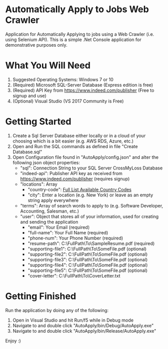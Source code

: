 # Automatically Apply to Jobs Web Crawler

Application for Automatically Applying to jobs using a Web Crawler (i.e. using Selenium API). This is a simple .Net Console application for demonstrative purposes only. 

# What You Will Need

1. Suggested Operating Systems: Windows 7 or 10
2. (Required) Microsoft SQL-Server Database (Express edition is free)
3. (Required) API Key from https://www.indeed.com/publisher (Free to signup and use)
4. (Optional) Visual Studio (VS 2017 Community is Free)

# Getting Started

1. Create a Sql Server Database either locally or in a cloud of your choosing which is a bit easier (e.g. AWS RDS, Azure, etc.)
2. Open and Run the SQL commands as defined in file "Create Database.sql"
3. Open Configuration file found in "AutoApply/config.json" and alter the following json object properties:
	* "sql": Connection String to your SQL Server CrossMyLoss Database
	* "indeed-api": Publisher API key as received from https://www.indeed.com/publisher (requires signup)
	* "locations": Array
		* "country-code": [Full List Available Country Codes](https://github.com/hadjimylos/AutoApplyWebCrawler/blob/master/All%20Country%20Codes.txt "Available values")
		* "city": Enter a location (e.g. New York) or leave as an empty string apply everywhere
	* "terms": Array of search words to apply to (e.g. Software Developer, Accounting, Salesman, etc.)
	* "user": Object that stores all of your information, used for creating and sending the application
		* "email": Your Email (required)
		* "full-name": Your Full Name (required)
		* "phone-num": Your Phone Number (required)
		* "resume-path": C:\\FullPath\\To\\SampleResume.pdf (required)
		* "supporting-file1": C:\\FullPath\\To\\SomeFile.pdf (optional)
		* "supporting-file2": C:\\FullPath\\To\\SomeFile.pdf (optional)
		* "supporting-file3": C:\\FullPath\\To\\SomeFile.pdf (optional)
		* "supporting-file4": C:\\FullPath\\To\\SomeFile.pdf (optional)
		* "supporting-file5": C:\\FullPath\\To\\SomeFile.pdf (optional)
		* "cover-letter": C:\\FullPath\\To\\CoverLetter.txt

# Getting Finished

Run the application by doing any of the following:

1. Open in Visual Studio and hit Run/f5 while in Debug mode
2. Navigate to and double click "AutoApply/bin/Debug/AutoApply.exe"
3. Navigate to and double click "AutoApply/bin/Release/AutoApply.exe"

Enjoy :)
